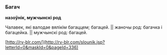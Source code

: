 ### Багач
**назоўнік, мужчынскі род**

Чалавек, які валодае вялікім багаццем; багацей. || жаночы род: багачка і багацейка. || мужчынскі род: багацей. 

<a rel="author">[http://rv-blr.com/](http://rv-blr.com/slounik.jsp?letterId=0&maskId=0&pageId=336)</a>
